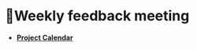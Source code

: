 
<h1> 📆Weekly feedback meeting </h1>

  - <a href="[https://sites.google.com/view/pjh3479/research-areas?authuser=0](https://www.notion.so/49a01b7d55c747bdb88fc7f890b05e97?v=8de593ba54044bf6995d3280371cfb54)"><b>Project Calendar</b></a>
